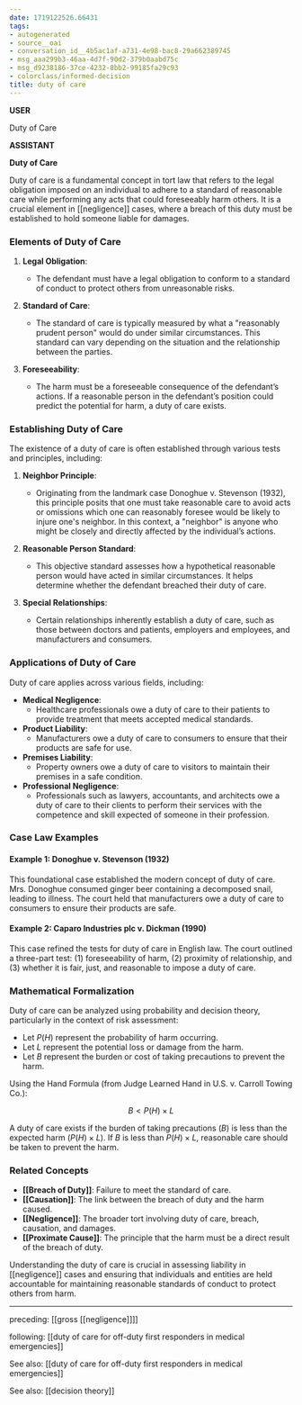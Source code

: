 ```yaml
---
date: 1719122526.66431
tags:
- autogenerated
- source__oai
- conversation_id__4b5ac1af-a731-4e98-bac8-29a662389745
- msg_aaa299b3-46aa-4d7f-90d2-379b0aabd75c
- msg_d9238186-37ce-4232-8bb2-99185fa29c93
- colorclass/informed-decision
title: duty of care
---
```


**USER**

Duty of Care


**ASSISTANT**

**Duty of Care**

Duty of care is a fundamental concept in tort law that refers to the legal obligation imposed on an individual to adhere to a standard of reasonable care while performing any acts that could foreseeably harm others. It is a crucial element in [[negligence]] cases, where a breach of this duty must be established to hold someone liable for damages.

### Elements of Duty of Care

1. **Legal Obligation**:
   - The defendant must have a legal obligation to conform to a standard of conduct to protect others from unreasonable risks.

2. **Standard of Care**:
   - The standard of care is typically measured by what a "reasonably prudent person" would do under similar circumstances. This standard can vary depending on the situation and the relationship between the parties.

3. **Foreseeability**:
   - The harm must be a foreseeable consequence of the defendant’s actions. If a reasonable person in the defendant’s position could predict the potential for harm, a duty of care exists.

### Establishing Duty of Care

The existence of a duty of care is often established through various tests and principles, including:

1. **Neighbor Principle**:
   - Originating from the landmark case Donoghue v. Stevenson (1932), this principle posits that one must take reasonable care to avoid acts or omissions which one can reasonably foresee would be likely to injure one's neighbor. In this context, a "neighbor" is anyone who might be closely and directly affected by the individual’s actions.

2. **Reasonable Person Standard**:
   - This objective standard assesses how a hypothetical reasonable person would have acted in similar circumstances. It helps determine whether the defendant breached their duty of care.

3. **Special Relationships**:
   - Certain relationships inherently establish a duty of care, such as those between doctors and patients, employers and employees, and manufacturers and consumers.

### Applications of Duty of Care

Duty of care applies across various fields, including:

- **Medical Negligence**:
  - Healthcare professionals owe a duty of care to their patients to provide treatment that meets accepted medical standards.
- **Product Liability**:
  - Manufacturers owe a duty of care to consumers to ensure that their products are safe for use.
- **Premises Liability**:
  - Property owners owe a duty of care to visitors to maintain their premises in a safe condition.
- **Professional Negligence**:
  - Professionals such as lawyers, accountants, and architects owe a duty of care to their clients to perform their services with the competence and skill expected of someone in their profession.

### Case Law Examples

#### Example 1: **Donoghue v. Stevenson (1932)**

This foundational case established the modern concept of duty of care. Mrs. Donoghue consumed ginger beer containing a decomposed snail, leading to illness. The court held that manufacturers owe a duty of care to consumers to ensure their products are safe.

#### Example 2: **Caparo Industries plc v. Dickman (1990)**

This case refined the tests for duty of care in English law. The court outlined a three-part test: (1) foreseeability of harm, (2) proximity of relationship, and (3) whether it is fair, just, and reasonable to impose a duty of care.

### Mathematical Formalization

Duty of care can be analyzed using probability and decision theory, particularly in the context of risk assessment:

- Let $P(H)$ represent the probability of harm occurring.
- Let $L$ represent the potential loss or damage from the harm.
- Let $B$ represent the burden or cost of taking precautions to prevent the harm.

Using the Hand Formula (from Judge Learned Hand in U.S. v. Carroll Towing Co.):

$$
B < P(H) \times L
$$

A duty of care exists if the burden of taking precautions ($B$) is less than the expected harm ($P(H) \times L$). If $B$ is less than $P(H) \times L$, reasonable care should be taken to prevent the harm.

### Related Concepts

- **[[Breach of Duty]]**: Failure to meet the standard of care.
- **[[Causation]]**: The link between the breach of duty and the harm caused.
- **[[Negligence]]**: The broader tort involving duty of care, breach, causation, and damages.
- **[[Proximate Cause]]**: The principle that the harm must be a direct result of the breach of duty.

Understanding the duty of care is crucial in assessing liability in [[negligence]] cases and ensuring that individuals and entities are held accountable for maintaining reasonable standards of conduct to protect others from harm.


---

preceding: [[gross [[negligence]]]]  


following: [[duty of care for off-duty first responders in medical emergencies]]

See also: [[duty of care for off-duty first responders in medical emergencies]]


See also: [[decision theory]]